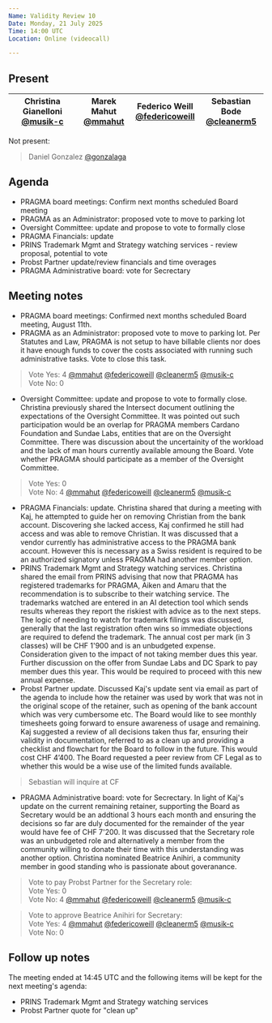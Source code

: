 ```yaml
---
Name: Validity Review 10
Date: Monday, 21 July 2025
Time: 14:00 UTC
Location: Online (videocall)

---
```


## Present

| Christina Gianelloni <br/> [@musik-c][] | Marek Mahut <br/> [@mmahut][] |  Federico Weill <br/> [@federicoweill][] | Sebastian Bode <br/> [@cleanerm5][]   |
| ---                               | ---                                          | ---  | ---

[@musik-c]: https://github.com/musik-c
[@federicoweill]: https://github.com/federicoweill
[@gonzalaga]: https://github.com/gonzalaga
[@cleanerm5]: https://github.com/cleanerm5
[@mmahut]: https://github.com/mmahut

Not present:
> Daniel Gonzalez [@gonzalaga][]

## Agenda

- PRAGMA board meetings: Confirm next months scheduled Board meeting
- PRAGMA as an Administrator: proposed vote to move to parking lot
- Oversight Committee: update and propose to vote to formally close
- PRAGMA Financials: update
- PRINS Trademark Mgmt and Strategy watching services - review proposal, potential to vote
- Probst Partner update/review financials and time overages
- PRAGMA Administrative board: vote for Secrectary

## Meeting notes

- PRAGMA board meetings: Confirmed next months scheduled Board meeting, August 11th.
- PRAGMA as an Administrator: proposed vote to move to parking lot. Per Statutes and Law, PRAGMA is not setup to have billable clients nor does it have enough funds to cover the costs associated with running such administrative tasks. Vote to close this task.
> Vote Yes: 4 [@mmahut][] [@federicoweill][] [@cleanerm5][] [@musik-c][]  
> Vote No: 0
- Oversight Committee: update and propose to vote to formally close. Christina previously shared the Intersect document outlining the expectations of the Oversight Committee. It was pointed out such participation would be an overlap for PRAGMA members Cardano Foundation and Sundae Labs, entities that are on the Oversight Committee. There was discussion about the uncertainity of the workload and the lack of man hours currently available amoung the Board. Vote whether PRAGMA should participate as a member of the Oversight Committee.
> Vote Yes: 0 <br>
> Vote No: 4  [@mmahut][] [@federicoweill][] [@cleanerm5][] [@musik-c][]
- PRAGMA Financials: update. Christina shared that during a meeting with Kaj, he attempted to guide her on removing Christian from the bank account. Discovering she lacked access, Kaj confirmed he still had access and was able to remove Christian. It was discussed that a vendor currently has administrative access to the PRAGMA bank account. However this is necessary as a Swiss resident is required to be an authorized signatory unless PRAGMA had another member option.
- PRINS Trademark Mgmt and Strategy watching services. Christina shared the email from PRINS advising that now that PRAGMA has registered trademarks for PRAGMA, Aiken and Amaru that the recommendation is to subscribe to their watching service. The trademarks watched are entered in an AI detection tool which sends results whereas they report the riskiest with advice as to the next steps. The logic of needing to watch for trademark filings was discussed, generally that the last registration often wins so immediate objections are required to defend the trademark. The annual cost per mark (in 3 classes) will be CHF 1'900 and is an unbudgeted expense. Consideration given to the impact of not taking member dues this year. Further discussion on the offer from Sundae Labs and DC Spark to pay member dues this year. This would be required to proceed with this new annual expense.
- Probst Partner update. Discussed Kaj's update sent via email as part of the agenda to include how the retainer was used by work that was not in the original scope of the retainer, such as opening of the bank account which was very cumbersome etc. The Board would like to see monthly timesheets going forward to ensure awareness of usage and remaining. Kaj suggested a review of all decisions taken thus far, ensuring their validity in documentation, referred to as a clean up and providing a checklist and flowchart for the Board to follow in the future. This would cost CHF 4’400. The Board requested a peer review from CF Legal as to whether this would be a wise use of the limited funds available.
> Sebastian will inquire at CF
- PRAGMA Administrative board: vote for Secrectary. In light of Kaj's update on the current remaining retainer, supporting the Board as Secretary would be an addtional 3 hours each month and ensuring the decisions so far are duly documented for the remainder of the year would have fee of CHF 7'200. It was discussed that the Secretary role was an unbudgeted role and alternatively a member from the community willing to donate their time with this understanding was another option. Christina nominated Beatrice Anihiri, a community member in good standing who is passionate about goveranance.
> Vote to pay Probst Partner for the Secretary role:<br>
> Vote Yes: 0 <br>
> Vote No: 4 [@mmahut][] [@federicoweill][] [@cleanerm5][] [@musik-c][]

> Vote to approve Beatrice Anihiri for Secretary:<br>
> Vote Yes: 4 [@mmahut][] [@federicoweill][] [@cleanerm5][] [@musik-c][]  
> Vote No: 0
  
## Follow up notes 

The meeting ended at 14:45 UTC and the following items will be kept for the next meeting's agenda:
- PRINS Trademark Mgmt and Strategy watching services
- Probst Partner quote for "clean up"

